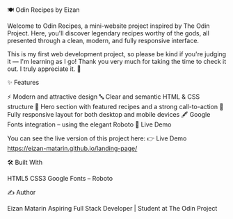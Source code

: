 🍽️ Odin Recipes by Eizan

Welcome to Odin Recipes, a mini-website project inspired by The Odin Project.
Here, you'll discover legendary recipes worthy of the gods, all presented through a clean, modern, and fully responsive interface.

This is my first web development project, so please be kind if you're judging it — I'm learning as I go!
Thank you very much for taking the time to check it out. I truly appreciate it. 🙏

✨ Features

⚡ Modern and attractive design
🔤 Clear and semantic HTML & CSS structure
🍲 Hero section with featured recipes and a strong call-to-action
📱 Fully responsive layout for both desktop and mobile devices
🖋️ Google Fonts integration – using the elegant Roboto
🚀 Live Demo

You can see the live version of this project here:
👉 Live Demo https://eizan-matarin.github.io/landing-page/

🛠️ Built With

HTML5
CSS3
Google Fonts – Roboto

✍️ Author

Eizan Matarin
Aspiring Full Stack Developer | Student at The Odin Project
